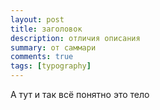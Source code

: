 ```yaml
---
layout: post
title: заголовок
description: отличия описания
summary: от саммари
comments: true
tags: [typography]
---
```


А тут и так всё понятно это тело